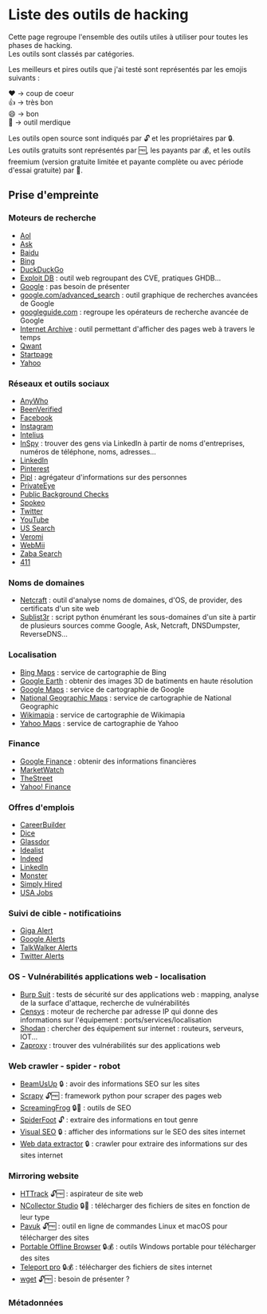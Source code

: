 # Liste des outils de hacking

Cette page regroupe l'ensemble des outils utiles à utiliser pour toutes les phases de hacking.  
Les outils sont classés par catégories.

Les meilleurs et pires outils que j'ai testé sont représentés par les emojis suivants :

:heart: -> coup de coeur  
:thumbsup: -> très bon  
:smile: -> bon  
:poop: -> outil merdique  

Les outils open source sont indiqués par :unlock: et les propriétaires par :lock:.  
Les outils gratuits sont représentés par :free:, les payants par :moneybag:, et les outils freemium (version gratuite limitée et payante complète ou avec période d'essai gratuite) par :money_with_wings:.

## Prise d'empreinte

### Moteurs de recherche

* [Aol](https://search.aol.co.uk)
* [Ask](https://uk.ask.com)
* [Baidu](http://www.baidu.com)
* [Bing](https://www.bing.com)
* [DuckDuckGo](https://duckduckgo.com)
* [Exploit DB](https://www.exploit-db.com) : outil web regroupant des CVE, pratiques GHDB...
* [Google](https://www.google.com) : pas besoin de présenter
* [google.com/advanced_search](https://www.google.com/advanced_search) : outil graphique de recherches avancées de Google
* [googleguide.com](http://googleguide.com) : regroupe les opérateurs de recherche avancée de Google
* [Internet Archive](https://archive.org) : outil permettant d'afficher des pages web à travers le temps
* [Qwant](https://qwant.com)
* [Startpage](https://www.startpage.com)
* [Yahoo](https://fr.yahoo.com)

### Réseaux et outils sociaux

* [AnyWho](https://www.anywho.com)
* [BeenVerified](https://www.beenverified.com)
* [Facebook](https://www.facebook.com)
* [Instagram](https://www.instagram.com)
* [Intelius](https://www.intelius.com)
* [InSpy](https://github.com/leapsecurity/InSpy) : trouver des gens via LinkedIn à partir de noms d'entreprises, numéros de téléphone, noms, adresses...
* [LinkedIn](https://www.linkedin.com)
* [Pinterest](https://www.pinterest.com)
* [Pipl](https://pipl.com) : agrégateur d'informations sur des personnes
* [PrivateEye](http://www.privateeye.com)
* [Public Background Checks](http://www.publicbackgroundchecks.com)
* [Spokeo](https://www.spokeo.com)
* [Twitter](https://twitter.com)
* [YouTube](https://www.youtube.com)
* [US Search](https://ussearch.com)
* [Veromi](http://www.veromi.net)
* [WebMii](http://webmii.com)
* [Zaba Search](http://www.zabasearch.com)
* [411](http://www.411.com)

### Noms de domaines

* [Netcraft](https://www.netcraft.com) : outil d'analyse noms de domaines, d'OS, de provider, des certificats d'un site web
* [Sublist3r](https://github.com/aboul3la/Sublist3r) : script python énumérant les sous-domaines d'un site à partir de plusieurs sources comme Google, Ask, Netcraft, DNSDumpster, ReverseDNS...

### Localisation

* [Bing Maps](https://www.bing.com/maps) : service de cartographie de Bing
* [Google Earth](https://earth.google.com) : obtenir des images 3D de batiments en haute résolution
* [Google Maps](https://maps.google.com) : service de cartographie de Google
* [National Geographic Maps](http://maps.nationalgeographic.com) : service de cartographie de National Geographic
* [Wikimapia](http://www.wikimapia.org) : service de cartographie de Wikimapia
* [Yahoo Maps](https://maps.yahoo.com) : service de cartographie de Yahoo

### Finance

* [Google Finance](https://google.com/finance) : obtenir des informations financières
* [MarketWatch](https://wwww.marketwatch.com)
* [TheStreet](https://www.thestreet.com)
* [Yahoo! Finance](https://finance.yahoo.com)

### Offres d'emplois

* [CareerBuilder](https://wwww.careerbuilder.com)
* [Dice](https://wwww.dice.com)
* [Glassdor](https://wwww.glassdor.com)
* [Idealist](https://wwww.idealist.org)
* [Indeed](https://wwww.indeed.com)
* [LinkedIn](https://wwww.linkedin.com)
* [Monster](https://wwww.monster.com)
* [Simply Hired](https://wwww.simplyhired.com)
* [USA Jobs](https://wwww.usajobs.gov)

### Suivi de cible - notificatioins

* [Giga Alert](https://www.gigaalert.com) 
* [Google Alerts](https://www.google.com/alerts)
* [TalkWalker Alerts](https://wwww.talkwalker.com)
* [Twitter Alerts](https://twitter.com/alerts)

### OS - Vulnérabilités applications web - localisation

* [Burp Suit](https://portswigger.net) : tests de sécurité sur des applications web : mapping, analyse de la surface d'attaque, recherche de vulnérabilités
* [Censys](https://censys.io) : moteur de recherche par adresse IP qui donne des informations sur l'équipement : ports/services/localisation
* [Shodan](https://www.shodan.com) : chercher des équipement sur internet : routeurs, serveurs, IOT...  
* [Zaproxy](https://www.zaproxy.org/) : trouver des vulnérabilités sur des applications web

### Web crawler - spider - robot

* [BeamUsUp](https://beamusup.com) :lock: : avoir des informations SEO sur les sites
* [Scrapy](https://scrapy.org) :unlock::free: : framework python pour scraper des pages web
* [ScreamingFrog](https://www.screamingfrog.co.uk) :lock::money_with_wings: : outils de SEO
* [SpiderFoot](https://www.spiderfoot.net) :unlock: : extraire des informations en tout genre
* [Visual SEO](https://visual-seo.com) :lock: : afficher des informations sur le SEO des sites internet
* [Web data extractor](http://www.webextractor.com) :lock: : crawler pour extraire des informations sur des sites internet

### Mirroring website

* [HTTrack](https://www.httrack.com) :unlock::free: : aspirateur de site web
* [NCollector Studio](http://www.calluna-software.com) :lock::money_with_wings: : télécharger des fichiers de sites en fonction de leur type
* [Pavuk](http://www.pavuk.org) :unlock::free: : outil en ligne de commandes Linux et macOS pour télécharger des sites
* [Portable Offline Browser](https://metaproducts.com) :lock::moneybag: : outils Windows portable pour télécharger des sites
* [Teleport pro](http://www.tenmax.com/home.htm) :lock::moneybag: : télécharger des fichiers de sites internet
* [wget](gnu.org) :unlock::free: : besoin de présenter ?

### Métadonnées